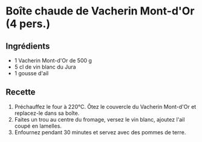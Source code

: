 
# Boîte chaude de Vacherin Mont-d'Or (4 pers.)

## Ingrédients
- 1 Vacherin Mont-d'Or de 500 g
- 5 cl de vin blanc du Jura
- 1 gousse d'ail

## Recette
1. Préchauffez le four à 220°C. Ôtez le couvercle du Vacherin Mont-d'Or et replacez-le dans sa boîte.
2. Faites un trou au centre du fromage, versez le vin blanc, ajoutez l'ail coupé en lamelles.
3. Enfournez pendant 30 minutes et servez avec des pommes de terre.
